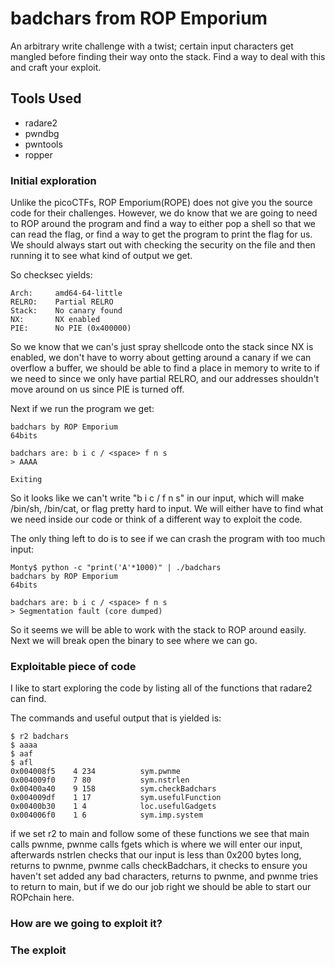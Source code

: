 # badchars from ROP Emporium 

An arbitrary write challenge with a twist; certain input characters get mangled before finding their way onto the stack. Find a way to deal with this and craft your exploit.

## Tools Used 

- radare2 
- pwndbg
- pwntools
- ropper 

### Initial exploration

Unlike the picoCTFs, ROP Emporium(ROPE) does not give you the source code for their challenges. However, we do know that we are going to need to ROP around the program and find a way to either pop a shell so that we can read the flag, or find a way to get the program to print the flag for us. We should always start out with checking the security on the file and then running it to see what kind of output we get. 

So checksec yields: 
```
Arch:     amd64-64-little
RELRO:    Partial RELRO
Stack:    No canary found
NX:       NX enabled
PIE:      No PIE (0x400000)
```

So we know that we can's just spray shellcode onto the stack since NX is enabled, we don't have to worry about getting around a canary if we can overflow a buffer, we should be able to find a place in memory to write to if we need to since we only have partial RELRO, and our addresses shouldn't move around on us since PIE is turned off. 

Next if we run the program we get:
```
badchars by ROP Emporium
64bits

badchars are: b i c / <space> f n s
> AAAA

Exiting
```

So it looks like we can't write "b i c / <space> f n s" in our input, which will make /bin/sh, /bin/cat, or flag pretty hard to input. We will either have to find what we need inside our code or think of a different way to exploit the code. 

The only thing left to do is to see if we can crash the program with too much input:
```
Monty$ python -c "print('A'*1000)" | ./badchars 
badchars by ROP Emporium
64bits

badchars are: b i c / <space> f n s
> Segmentation fault (core dumped)
```

So it seems we will be able to work with the stack to ROP around easily. Next we will break open the binary to see where we can go. 

### Exploitable piece of code

I like to start exploring the code by listing all of the functions that radare2 can find. 

The commands and useful output that is yielded is:
```
$ r2 badchars
$ aaaa
$ aaf
$ afl
0x004008f5    4 234          sym.pwnme
0x004009f0    7 80           sym.nstrlen
0x00400a40    9 158          sym.checkBadchars
0x004009df    1 17           sym.usefulFunction
0x00400b30    1 4            loc.usefulGadgets
0x004006f0    1 6            sym.imp.system
```

if we set r2 to main and follow some of these functions we see that main calls pwnme, pwnme calls fgets which is where we will enter our input, afterwards nstrlen checks that our input is less than 0x200 bytes long, returns to pwnme, pwnme calls checkBadchars,  it checks to ensure you haven't set added any bad characters, returns to pwnme, and pwnme tries to return to main, but if we do our job right we should be able to start our ROPchain here. 


### How are we going to exploit it?

### The exploit